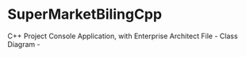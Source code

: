 # SuperMarketBilingCpp
C++ Project Console Application, with Enterprise Architect File - Class Diagram -
